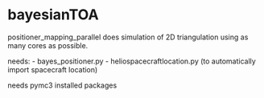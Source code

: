# bayesianTOA


positioner_mapping_parallel does simulation of 2D triangulation using as many cores as possible. 


needs:
    - bayes_positioner.py
    - heliospacecraftlocation.py (to automatically import spacecraft location)
    


needs pymc3 installed
packages



